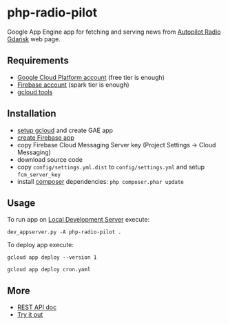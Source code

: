 # php-radio-pilot
Google App Engine app for fetching and serving news from [Autopilot Radio Gdańsk](http://radiogdansk.pl/autopilot) web page.

## Requirements

- [Google Cloud Platform account](https://console.cloud.google.com/) (free tier is enough)
- [Firebase account](https://console.firebase.google.com) (spark tier is enough)
- [gcloud tools](https://cloud.google.com/sdk/gcloud/)

## Installation

- [setup gcloud](https://cloud.google.com/sdk/docs/initializing) and create GAE app
- [create Firebase app](https://console.firebase.google.com)
- copy Firebase Cloud Messaging Server key (Project Settings -> Cloud Messaging)
- download source code
- copy `config/settings.yml.dist` to `config/settings.yml` and setup `fcm_server_key`
- install [composer](https://getcomposer.org/) dependencies: `php composer.phar update`

## Usage

To run app on [Local Development Server](https://cloud.google.com/appengine/docs/standard/python/tools/using-local-server) execute: 

`dev_appserver.py -A php-radio-pilot .`

To deploy app execute:

`gcloud app deploy --version 1`

`gcloud app deploy cron.yaml`

## More

- [REST API doc](http://kitek.pl/php-radio-pilot/)
- [Try it out](https://radio-pilot.appspot.com/news)
